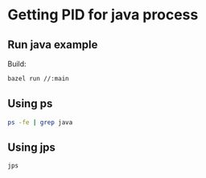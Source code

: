 # Getting PID for java process

## Run java example

Build:

```sh
bazel run //:main
```

## Using ps

```bash
ps -fe | grep java
```

## Using jps

```bash
jps
```

